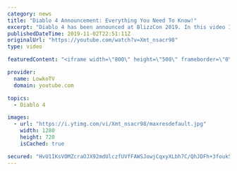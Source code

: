 ```yaml
---
category: news
title: "Diablo 4 Announcement: Everything You Need To Know!"
excerpt: "Diablo 4 has been announced at BlizzCon 2019. In this video I go over everything you need to know about this upcoming Blizzard Entertainment game."
publishedDateTime: 2019-11-02T22:51:11Z
originalUrl: "https://youtube.com/watch?v=Xmt_nsacr98"
type: video

featuredContent: "<iframe width=\"800\" height=\"500\" frameborder=\"0\" src=\"https://www.youtube.com/embed/Xmt_nsacr98\" allow=\"accelerometer; autoplay; encrypted-media; gyroscope; picture-in-picture\" allowfullscreen></iframe>"

provider:
  name: LowkoTV
  domain: youtube.com

topics:
  - Diablo 4

images:
  - url: "https://i.ytimg.com/vi/Xmt_nsacr98/maxresdefault.jpg"
    width: 1280
    height: 720
    isCached: true

secured: "HvU1IKsVOMZcraOJX92mdUlczfUVfFAWSJowjCqxyXLbh7C/QhJDFh+3foukSioTKDzU4pO5e+atvRR0xQtd8NF2Z9qmPU8wpbiwj6hnyK9IwYQXftbJDtrT/GabvT1T172NWJ5MVVrViM1K+ZukErPYhogHpEYlUH/lMNQYufsRqiB7FpO1TqxlNxs9uNZNmDpG8aVWEIWHQsniUDEKthACxrb/h+gLd6e66f5snnZJrRRrEwjei5277Z/bWZaodfZ0jXBBN/XzaJHZFG/8WWOE0j8GoC+uDeT1mvSReuXL/mxpnifj2C34aaPBWTx1CuUCT+UXMqwOTJTx7k0pMcqnvWcTO/vxrVCmJ7os/sSu23DXEauFHnGgm9fFS2E+Svoh/d3UmNdnHnJkNlkpJoJZCNBdYZF966vQJlX/aJhA3T/YBhBmSU5F06hLzWQL;9+1Sw+qIKdEPG+RI8TOu4w=="
---
```


